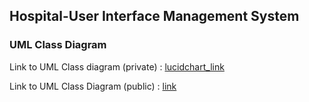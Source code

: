 ## Hospital-User Interface Management System

### UML Class Diagram
Link to UML Class diagram (private) : [lucidchart_link](https://lucid.app/lucidchart/1ed35cf3-248c-4b6d-81e0-a7ae673585f0/edit?viewport_loc=449%2C331%2C2843%2C1136%2CHWEp-vi-RSFO&invitationId=inv_8ffd9a71-2343-453a-ac8f-72e525f183ae#)

Link to UML Class Diagram (public) : [link](https://lucid.app/publicSegments/view/bda79c26-64fc-4e3a-bce3-7d88e5b9490d)
